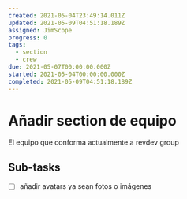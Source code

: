 ```yaml
---
created: 2021-05-04T23:49:14.011Z
updated: 2021-05-09T04:51:18.189Z
assigned: JimScope
progress: 0
tags:
  - section
  - crew
due: 2021-05-07T00:00:00.000Z
started: 2021-05-04T00:00:00.000Z
completed: 2021-05-09T04:51:18.189Z
---
```


# Añadir section de equipo

El equipo que conforma actualmente a revdev group

## Sub-tasks

- [ ] añadir avatars ya sean fotos o imágenes
